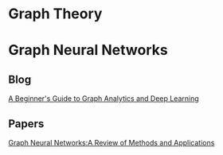 # Graph Theory

# Graph Neural Networks

## Blog
[A Beginner's Guide to Graph Analytics and Deep Learning](https://skymind.ai/wiki/graph-analysis)

## Papers
[Graph Neural Networks:A Review of Methods and Applications]()